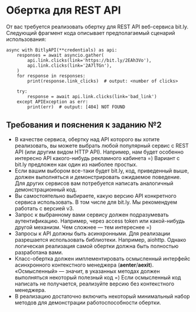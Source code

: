 # Обертка для REST API
От вас требуется реализовать обертку для REST API веб-сервиса bit.ly. Следующий фрагмент кода описывает предполагаемый сценарий использования:
```
async with BitlyAPI(**credentials) as api:
    responses = await asyncio.gather(
        api.link.clicks(link='https://bit.ly/2EAh3Vo'),
        api.link.clicks(link='2A7lTGn'),
    )
    for response in responses:
        print(response.link_clicks)  # output: <number of clicks>

    try:
        response = await api.link.clicks(link='bad_link')
    except APIException as err:
        print(err)  # output: [404] NOT FOUND
```

## Требования и пояснения к заданию №2
- В качестве сервиса, обертку над API которого вы хотите реализовать, вы можете выбрать любой популярный сервис с REST API (или другим видом HTTP API). Например, нам будет особенно интересно API какого-нибудь рекламного кабинета =) Вариант с bit.ly предложен как один из наиболее простых.
 - Если вашим выбором все-таки будет bit.ly, код, приведенный выше, должен выполняться и демонстрировать ожидаемое поведение. Для других сервисов вам потребуется написать аналогичный демонстрационный код.
 - Вы самостоятельно выбираете, какую версию API конкретного сервиса использовать. В том числе для bit.ly. Мы рекомендуем работать с версией v3.
 - Запрос к выбранному вами сервису должен подразумевать аутентификацию. Например, через access token или какой-нибудь другой механизм. Чем сложнее — тем интереснее =)
- Запросы к API должны быть асинхронными. Для реализации разрешается использовать библиотеки. Например, aiohttp. Однако логическая реализация самой обертки должна быть полностью разработана вами.
- Класс-обертка должен имплементировать осмысленный интерфейс асинхронного контекстного менеджера (__aenter__/__aexit__). «Осмысленный» — значит, в указанных методах должен выполняться некоторый полезный код =) Если осмысленный код написать не получается, реализуйте версию без контекстного менеджера.
- В реализацию достаточно включить некоторый минимальный набор методов для демонстрации работоспособности обертки. 
